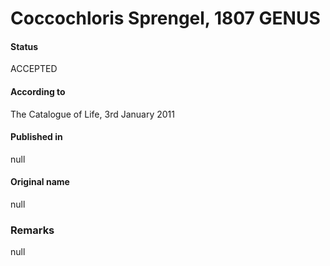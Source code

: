 Coccochloris Sprengel, 1807 GENUS
=======

#### Status
ACCEPTED

#### According to
The Catalogue of Life, 3rd January 2011

#### Published in
null

#### Original name
null

### Remarks
null